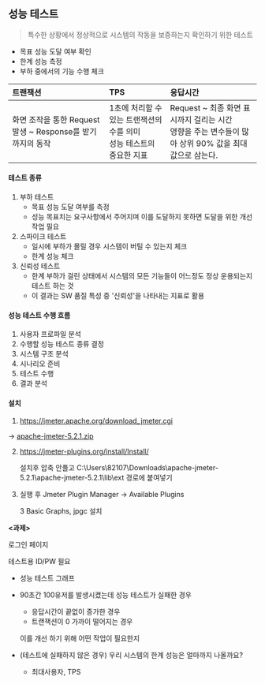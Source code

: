 <h2>성능 테스트</h2>

> 특수한 상황에서 정상적으로 시스템의 작동을 보증하는지 확인하기 위한 테스트



* 목표 성능 도달 여부 확인
* 한계 성능 측정
* 부하 중에서의 기능 수행 체크



| 트랜잭션                                                   | TPS                                                          | 응답시간                                                     |
| :--------------------------------------------------------- | :----------------------------------------------------------- | :----------------------------------------------------------- |
| 화면 조작을 통한 Request 발생 ~ Response를 받기까지의 동작 | 1초에 처리할 수 있는 트랜잭션의 수를 의미<br/>성능 테스트의 중요한 지표 | Request ~ 최종 화면 표시까지 걸리는 시간<br />영향을 주는 변수들이 많아 상위 90% 값을 최대 값으로 삼는다. |





<h4>테스트 종류</h4>



1. 부하 테스트
   * 목표 성능 도달 여부를 측정
   * 성능 목표치는 요구사항에서 주어지며 이를 도달하지 못하면 도달을 위한 개선작업 필요
2. 스파이크 테스트
   * 일시에 부하가 몰릴 경우 시스템이 버틸 수 있는지 체크
   * 한계 성능 체크
3. 신뢰성 테스트
   * 한계 부하가 걸린 상태에서 시스템의 모든 기능들이 어느정도 정상 운용되는지 테스트 하는 것
   * 이 결과는 SW 품질 특성 중 '신뢰성'을 나타내는 지표로 활용





<h4>성능 테스트 수행 흐름</h4>



1. 사용자 프로파일 분석
2. 수행할 성능 테스트 종류 결정
3. 시스템 구조 분석
4. 시나리오 준비
5. 테스트 수행
6. 결과 분석





<h4>설치</h4>



1. https://jmeter.apache.org/download_jmeter.cgi 

→ [apache-jmeter-5.2.1.zip](http://mirror.apache-kr.org//jmeter/binaries/apache-jmeter-5.2.1.zip)



2. https://jmeter-plugins.org/install/Install/

   설치후 압축 안풀고 C:\Users\82107\Downloads\apache-jmeter-5.2.1\apache-jmeter-5.2.1\lib\ext 경로에 붙여넣기

   

3. 실행 후 Jmeter Plugin Manager → Available Plugins 

   3 Basic Graphs, jpgc 설치



**<과제>**

로그인 페이지

테스트용 ID/PW 필요



* 성능 테스트 그래프



- 90초간 100유저를 발생시켰는데 성능 테스트가 실패한 경우

  - 응답시간이 끝없이 증가한 경우
  - 트랜잭션이 0 가까이 떨어지는 경우

  이를 개선 하기 위해 어떤 작업이 필요한지



- (테스트에 실패하지 않은 경우) 우리 시스템의 한계 성능은 얼마까지 나올까요?
  - 최대사용자, TPS



